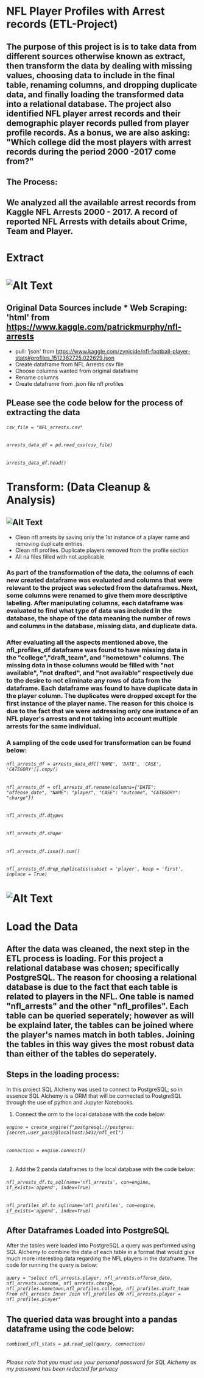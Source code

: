 # **NFL Player Profiles with Arrest records (ETL-Project)**

## The purpose of this project is is to take data from different sources otherwise known as extract, then transform the data by dealing with missing values, choosing data to include in the final table, renaming columns, and dropping duplicate data, and finally loading the transformed data into a relational database. The project also identified NFL player arrest records and their demographic player records pulled from player profile records. As a bonus, we are also asking: "Which college did the most players with arrest records during the period 2000 -2017 come from?"

## The Process:

## We analyzed all the available arrest records from Kaggle NFL Arrests 2000 - 2017. A record of reported NFL Arrests with details about Crime, Team and Player. 





# Extract
# ![Alt Text](https://www.bing.com/th?id=OIP.Fw4E9H7ZRyhHzWK7xk6jUQHaFB&w=233&h=160&c=7&o=5&dpr=1.5&pid=1.7)



## Original Data Sources include   * Web Scraping: 'html' from https://www.kaggle.com/patrickmurphy/nfl-arrests  
   * pull: 'json' from https://www.kaggle.com/zynicide/nfl-football-player-stats#profiles_1512362725.022629.json   
   * Create dataframe from NFL Arrests csv file   
   * Choose columns wanted from original dataframe   
   * Rename columns   
   * Create dataframe from .json file nfl profiles 
      
## PLease see the code below for the process of extracting the data
###### `csv_file = "NFL_arrests.csv"`
###### `arrests_data_df = pd.read_csv(csv_file)`
###### `arrests_data_df.head()`

# Transform: (Data Cleanup & Analysis)  
##  ![Alt Text](https://www.bing.com/th?id=OIP.l8MinJm6s4scX7EmLp_hvAAAAA&w=179&h=178&c=7&o=5&dpr=1.5&pid=1.7)
   * Clean nfl arrests by saving only the 1st instance of a player name and removing duplicate entries.   
   * Clean nfl profiles. Duplicate players removed from the profile section   
   * All na files filled with not applicable 
       
### As part of the transformation of the data, the columns of each new created dataframe was evaluated and columns that were relevant to the project was selected from the dataframes.  Next, some columns were renamed to give them more descriptive labeling.  After manipulating columns, each dataframe was evaluated to find what type of data was included in the database, the shape of the data meaning the number of rows and columns in the database, missing data, and duplicate data. 
### After evaluating all the aspects mentioned above, the nfl_profiles_df dataframe was found to have missing data in the "college","draft_team", and "hometown" columns. The missing data in those columns would be filled with "not available", "not drafted", and "not available" respectively due to the desire to not eliminate any rows of data from the dataframe.  Each dataframe was found to have duplicate data in the player column.  The duplicates were dropped except for the first instance of the player name.  The reason for this choice is due to the fact that we were addressing only one instance of an NFL player's arrests and not taking into account multiple arrests for the same individual.  

### A sampling of the code used for transformation can be found below:
###### `nfl_arrests_df = arrests_data_df[['NAME', 'DATE', 'CASE', 'CATEGORY']].copy()`
###### `nfl_arrests_df = nfl_arrests_df.rename(columns={"DATE": "offense_date", "NAME": "player", "CASE": "outcome", "CATEGORY": "charge"})`
###### `nfl_arrests_df.dtypes`
###### `nfl_arrests_df.shape`
###### `nfl_arrests_df.isna().sum()`
###### `nfl_arrests_df.drop_duplicates(subset = 'player', keep = 'first', inplace = True)`
                                                
       





# ![Alt Text](https://www.bing.com/th?id=OIP.EKlqoGs8WygAu7Nq5-gKFgHaHa&w=208&h=206&c=7&o=5&pid=1.7)

# Load the Data
## After the data was cleaned, the next step in the ETL process is loading. For this project a relational database was chosen; specifically PostgreSQL. The reason for choosing a relational database is due to the fact that each table is related to players in the NFL. One table is named "nfl_arrests" and the other "nfl_profiles". Each table can be queried seperately; however as will be explaind later, the tables can be joined where the player's names match in both tables. Joining the tables in this way gives the most robust data than either of the tables do seperately.

## Steps in the loading process:
In this project SQL Alchemy was used to connect to PostgreSQL; so in essence SQL Alchemy is a ORM that will be connected to PostgreSQL through the use of python and Jupyter Notebooks.
1.  Connect the orm to the local database with the code below:
###### `engine = create_engine(f"postgresql://postgres:{secret.user_pass}@localhost:5432/nfl_etl")`
###### `connection = engine.connect()`
2.  Add the 2 panda dataframes to the local database with the code below:
###### `nfl_arrests_df.to_sql(name='nfl_arrests', con=engine, if_exists='append', index=True)`
###### `nfl_profiles_df.to_sql(name='nfl_profiles', con=engine, if_exists='append', index=True)`

## After Dataframes Loaded into PostgreSQL
After the tables were loaded into PostgreSQL a query was performed using SQL Alchemy to combine the data of each table in a format that would give much more interesting data regarding the NFL players in the dataframe.  The code for running the query is below:
###### `query = "select nfl_arrests.player, nfl_arrests.offense_date, nfl_arrests.outcome, nfl_arrests.charge, nfl_profiles.hometown,nfl_profiles.college, nfl_profiles.draft_team From nfl_arrests Inner Join nfl_profiles ON nfl_arrests.player = nfl_profiles.player"`
## The queried data was brought into a pandas dataframe using the code below:
###### `combined_nfl_stats = pd.read_sql(query, connection)`
*Please note that you must use your personal password for SQL Alchemy as my password has been redacted for privacy*
